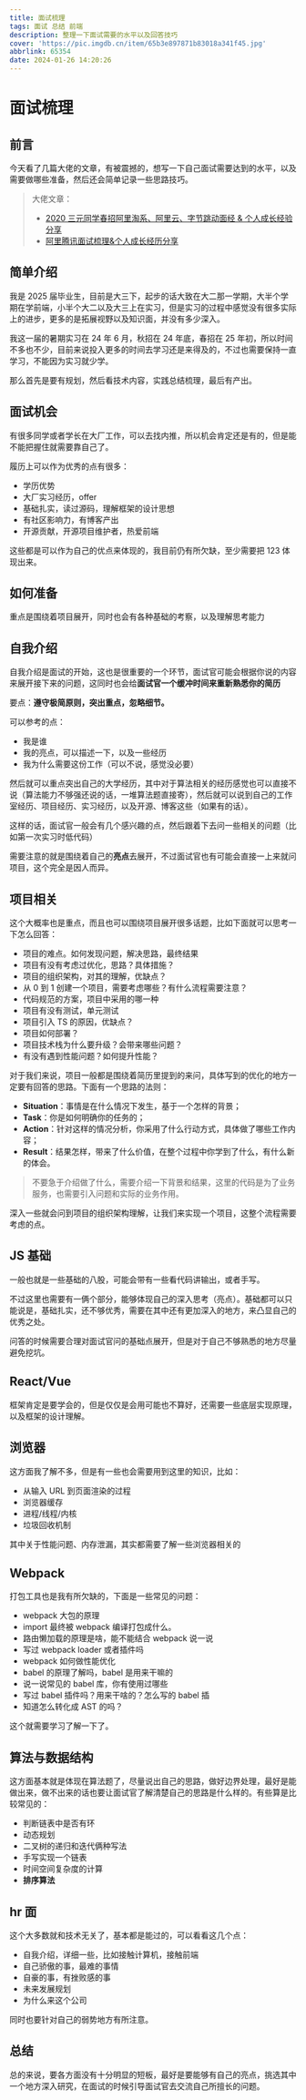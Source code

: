 ```yaml
---
title: 面试梳理
tags: 面试 总结 前端
description: 整理一下面试需要的水平以及回答技巧
cover: 'https://pic.imgdb.cn/item/65b3e897871b83018a341f45.jpg'
abbrlink: 65354
date: 2024-01-26 14:20:26
---
```


# 面试梳理

## 前言

今天看了几篇大佬的文章，有被震撼的，想写一下自己面试需要达到的水平，以及需要做哪些准备，然后还会简单记录一些思路技巧。

> 大佬文章：
>
> - [2020 三元同学春招阿里淘系、阿里云、字节跳动面经 & 个人成长经验分享](https://juejin.cn/post/6844904106537009159)
> - [阿里腾讯面试梳理&个人成长经历分享](https://juejin.cn/post/6945625394154307592)

## 简单介绍

我是 2025 届毕业生，目前是大三下，起步的话大致在大二那一学期，大半个学期在学前端，小半个大二以及大三上在实习，但是实习的过程中感觉没有很多实际上的进步，更多的是拓展视野以及知识面，并没有多少深入。

我这一届的暑期实习在 24 年 6 月，秋招在 24 年底，春招在 25 年初，所以时间不多也不少，目前来说投入更多的时间去学习还是来得及的，不过也需要保持一直学习，不能因为实习就少学。

那么首先是要有规划，然后看技术内容，实践总结梳理，最后有产出。

## 面试机会

有很多同学或者学长在大厂工作，可以去找内推，所以机会肯定还是有的，但是能不能把握住就需要靠自己了。

履历上可以作为优秀的点有很多：

- 学历优势
- 大厂实习经历，offer
- 基础扎实，读过源码，理解框架的设计思想
- 有社区影响力，有博客产出
- 开源贡献，开源项目维护者，热爱前端

这些都是可以作为自己的优点来体现的，我目前仍有所欠缺，至少需要把 123 体现出来。

## 如何准备

重点是围绕着项目展开，同时也会有各种基础的考察，以及理解思考能力

## 自我介绍

自我介绍是面试的开始，这也是很重要的一个环节，面试官可能会根据你说的内容来展开接下来的问题，这同时也会给**面试官一个缓冲时间来重新熟悉你的简历**

要点：**遵守极简原则，突出重点，忽略细节。**

可以参考的点：

- 我是谁
- 我的亮点，可以描述一下，以及一些经历
- 我为什么需要这份工作（可以不说，感觉没必要）

然后就可以重点突出自己的大学经历，其中对于算法相关的经历感觉也可以直接不说（算法能力不够强还说的话，一堆算法题直接寄），然后就可以说到自己的工作室经历、项目经历、实习经历，以及开源、博客这些（如果有的话）。

这样的话，面试官一般会有几个感兴趣的点，然后跟着下去问一些相关的问题（比如第一次实习时低代码）

需要注意的就是围绕着自己的**亮点**去展开，不过面试官也有可能会直接一上来就问项目，这个完全是因人而异。

## 项目相关

这个大概率也是重点，而且也可以围绕项目展开很多话题，比如下面就可以思考一下怎么回答：

- 项目的难点。如何发现问题，解决思路，最终结果
- 项目有没有考虑过优化，思路？具体措施？
- 项目的组织架构，对其的理解，优缺点？
- 从 0 到 1 创建一个项目，需要考虑哪些？有什么流程需要注意？
- 代码规范的方案，项目中采用的哪一种
- 项目有没有测试，单元测试
- 项目引入 TS 的原因，优缺点？
- 项目如何部署？
- 项目技术栈为什么要升级？会带来哪些问题？
- 有没有遇到性能问题？如何提升性能？

对于我们来说，项目一般都是围绕着简历里提到的来问，具体写到的优化的地方一定要有回答的思路。下面有一个思路的法则：

- **Situation**：事情是在什么情况下发生，基于一个怎样的背景；
- **Task**：你是如何明确你的任务的；
- **Action**：针对这样的情况分析，你采用了什么行动方式，具体做了哪些工作内容；
- **Result**：结果怎样，带来了什么价值，在整个过程中你学到了什么，有什么新的体会。

> 不要急于介绍做了什么，需要介绍一下背景和结果，这里的代码是为了业务服务，也需要引入问题和实际的业务作用。

深入一些就会问到项目的组织架构理解，让我们来实现一个项目，这整个流程需要考虑的点。

## JS 基础

一般也就是一些基础的八股，可能会带有一些看代码讲输出，或者手写。

不过这里也需要有一俩个部分，能够体现自己的深入思考（亮点）。基础都可以只能说是，基础扎实，还不够优秀，需要在其中还有更加深入的地方，来凸显自己的优秀之处。

问答的时候需要合理对面试官问的基础点展开，但是对于自己不够熟悉的地方尽量避免挖坑。

## React/Vue

框架肯定是要学会的，但是仅仅是会用可能也不算好，还需要一些底层实现原理，以及框架的设计理解。

## 浏览器

这方面我了解不多，但是有一些也会需要用到这里的知识，比如：

- 从输入 URL 到页面渲染的过程
- 浏览器缓存
- 进程/线程/内核
- 垃圾回收机制

其中关于性能问题、内存泄漏，其实都需要了解一些浏览器相关的

## Webpack

打包工具也是我有所欠缺的，下面是一些常见的问题：

- webpack 大包的原理
- import 最终被 webpack 编译打包成什么。
- 路由懒加载的原理是啥，能不能结合 webpack 说一说
- 写过 webpack loader 或者插件吗
- webpack 如何做性能优化
- babel 的原理了解吗，babel 是用来干嘛的
- 说一说常见的 babel 库，你有使用过哪些
- 写过 babel 插件吗？用来干啥的？怎么写的 babel 插
- 知道怎么转化成 AST 的吗？

这个就需要学习了解一下了。

## 算法与数据结构

这方面基本就是体现在算法题了，尽量说出自己的思路，做好边界处理，最好是能做出来，做不出来的话也要让面试官了解清楚自己的思路是什么样的。有些算是比较常见的：

- 判断链表中是否有环
- 动态规划
- 二叉树的递归和迭代俩种写法
- 手写实现一个链表
- 时间空间复杂度的计算
- **排序算法**

## hr 面

这个大多数就和技术无关了，基本都是能过的，可以看看这几个点：

- 自我介绍，详细一些，比如接触计算机，接触前端
- 自己骄傲的事，最难的事情
- 自豪的事，有挫败感的事
- 未来发展规划
- 为什么来这个公司

同时也要针对自己的弱势地方有所注意。

## 总结

总的来说，要各方面没有十分明显的短板，最好是要能够有自己的亮点，挑选其中一个地方深入研究，在面试的时候引导面试官去交流自己所擅长的问题。
